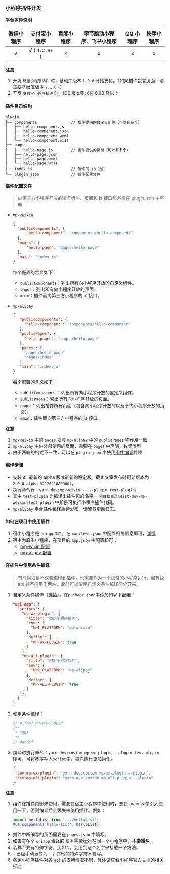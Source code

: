 ### 小程序插件开发

**平台差异说明**

| 微信小程序 | 支付宝小程序 | 百度小程序 | 字节跳动小程序、飞书小程序 | QQ 小程序 | 快手小程序 |
| :--------: | :----------: | :--------: | :------------: | :-------: | :--------: |
|     √      |       √ ( `3.2.9+` )      |     x      |       x        |     x     |     x      |

**注意**

1. 开发 `微信小程序插件` 时，基础库版本 `1.9.6` 开始支持。（如果插件包含页面，则需要基础库版本 `2.1.0` 。）
2. 开发 `支付宝小程序插件` 时，IDE 版本要求在 0.60 及以上

#### 插件目录结构

```
plugin
├── components               // 插件提供的自定义组件（可以有多个）
│   ├── hello-component.js
│   ├── hello-component.json
│   ├── hello-component.wxml
│   └── hello-component.wxss
├── pages
│   ├── hello-page.js        // 插件提供的页面（可以有多个）
│   ├── hello-page.json
│   ├── hello-page.wxml
│   └── hello-page.wxss
├── index.js                 // 插件的 js 接口
└── plugin.json              // 插件配置文件
```

#### 插件配置文件

> 向第三方小程序开放的所有组件、页面和 js 接口都必须在 plugin.json 中声明

- `mp-weixin`

  ```json
  {
  	"publicComponents": {
  		"hello-component": "components/hello-component"
  	},
  	"pages": {
  		"hello-page": "pages/hello-page"
  	},
  	"main": "index.js"
  }
  ```

  每个配置的含义如下：

  - `publicComponents`：列出所有向小程序开放的自定义组件。
  - `pages`：列出所有向小程序开放的页面。
  - `main`：插件面向第三方小程序的 js 接口。

- `mp-alipay`

  ```json
  {
     "publicComponents": {
       "hello-component": "components/hello-component"
     },
     "publicPages": {
       "hello-pages": "pages/hello-page"
     },
     "pages": [
       "pages/hello-page"
       "pages/index"
     ],
     "main": "index.js"
  }
  ```

  每个配置的含义如下：

  - `publicComponents`：列出所有向小程序开放的自定义组件。
  - `publicPages`：列出所有向小程序开放的页面。
  - `pages`：列出插件所有页面（包含向小程序开放的以及不向小程序开放的页面）。
  - `main`：插件面向第三方小程序的 js 接口。

**注意**

1. `mp-weixin` 中的 `pages` 项与 `mp-alipay` 中的 `publicPages` 项作用一致
2. `mp-alipay` 中供外部使用的页面，需要在 `pages` 中声明，数组类型
3. 由于两端的格式不一致，可以在 `plugin.json` 中使用[条件编译](https://uniapp.dcloud.io/platform?id=preprocessor)处理

#### 编译步骤

- 安装 cli 最新的 alpha 版或最新的稳定版。截止文章发布时最新版本为：`2.0.0-alpha-32120210809004`。
- 执行命令行：`yarn dev:mp-weixin -- --plugin test-plugin`。
- 其中 `test-plugin` 为编译出插件包的名字。 `项目根目录\dist\dev\mp-weixin\test-plugin` 中即是可执行小程序插件代码。
- `mp-alipay` 平台插件编译后续发布，请留意更新日志。

#### 如何在项目中使用插件

1. 宿主小程序是 `uniapp项目`，在 `manifest.json` 中配置相关信息即可，[详情](https://uniapp.dcloud.io/component/mp-weixin-plugin?id=%e9%85%8d%e7%bd%ae%e5%b0%8f%e7%a8%8b%e5%ba%8f%e6%8f%92%e4%bb%b6)
2. 宿主为原生小程序，在项目的 `app.json` 中配置即可：
   - [mp-wixin 配置](https://developers.weixin.qq.com/miniprogram/dev/framework/plugin/using.html)
   - [mp-alipay 配置](https://opendocs.alipay.com/mini/plugin/plugin-development#app.json%20%E9%BB%98%E8%AE%A4%E9%85%8D%E7%BD%AE)

#### 在插件中使用条件编译

> 有时候项目不仅要编译到插件，也需要作为一个正常的小程序运行，但有些 api 并不适用于两端，此时可以使用自定义条件编译区分开来。

1. 自定义条件编译（[详情](https://uniapp.dcloud.io/collocation/package)），在`package.json`中添加如以下配置：

   ```json
   "uni-app": {
     "scripts": {
       "mp-wx-plugin": {
         "title": "微信小程序插件",
         "env": {
           "UNI_PLATFORM": "mp-weixin"
         },
         "define": {
           "MP-WX-PLUGIN": true
         }
       },
       "mp-ali-plugin": {
         "title": "阿里小程序插件",
         "env": {
           "UNI_PLATFORM": "mp-alipay"
         },
         "define": {
           "MP-ALI-PLUGIN": true
         }
       },
     }
   }
   ```

2. 使用条件编译：
   ```js
   // #ifdef MP-WX-PLUGIN
   /**
    * CODE
    */
   // #endif
   ```
3. 编译时执行命令：`yarn dev:custom mp-wx-plugin --plugin test-plugin` 即可，可将脚本写入`script`中，每次执行更加简化。
   ```json
   {
   	"dev:mp-wx-plugin": "yarn dev:custom mp-wx-plugin --plugin",
   	"dev:mp-ali-plugin": "yarn dev:custom mp-ali-plugin --plugin"
   }
   ```

**注意**

1. 组件在插件内部未使用，需要在宿主小程序中使用时，要在 main.js 中引入使用一下，否则编译后会丢失未使用插件。例如：
   ```js
   import helloList from '.../helloList';
   Vue.component('hello-list', helloList);
   ```
2. 插件中所编写的页面需要在 `pages.json` 中填写。
3. 如果有多个 `uniapp` 编译的 `插件` 需要运行在同一个小程序中，**不要重名**。
4. 名称不要有特殊字符，比如 `\`。会用到这个名字来挂载一个方法。
5. `-` 已经手动替换为 `_` ，其他的特殊字符不要写。
6. 各家小程序插件对各 `api` 的支持情况不同，具体请查看小程序官方文档的相关描述
